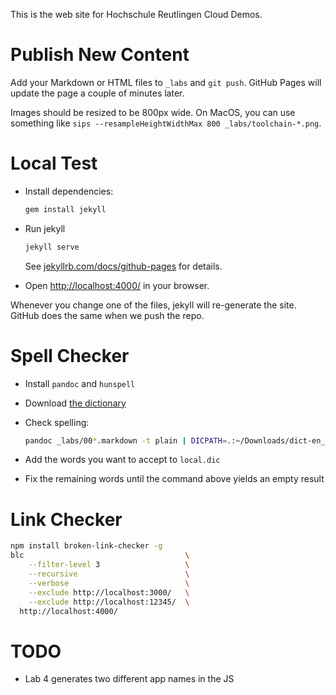 This is the web site for Hochschule Reutlingen Cloud Demos.

# Publish New Content

Add your Markdown or HTML files to `_labs` and `git push`. GitHub Pages will update the page a couple of minutes later.

Images should be resized to be 800px wide. On MacOS, you can use something like `sips --resampleHeightWidthMax 800 _labs/toolchain-*.png`.

# Local Test

* Install dependencies:

  ```bash
  gem install jekyll
  ```

* Run jekyll

  ```bash
  jekyll serve
  ```

  See [jekyllrb.com/docs/github-pages](http://jekyllrb.com/docs/github-pages/) for details.

* Open [http://localhost:4000/](http://localhost:4000/) in your browser.

Whenever you change one of the files, jekyll will re-generate the site. GitHub does the same when we push the repo.

# Spell Checker

* Install `pandoc` and `hunspell`
* Download [the dictionary](https://sourceforge.net/projects/aoo-extensions/files/1470/1/en_us.oxt/download)
* Check spelling:

  ```bash
  pandoc _labs/00*.markdown -t plain | DICPATH=.:~/Downloads/dict-en_US/ hunspell -d en_US -p local.dic -l | sort -u
  ```
* Add the words you want to accept to `local.dic`
* Fix the remaining words until the command above yields an empty result

# Link Checker

```bash
npm install broken-link-checker -g
blc                                    \
    --filter-level 3                   \
    --recursive                        \
    --verbose                          \
    --exclude http://localhost:3000/   \
    --exclude http://localhost:12345/  \
  http://localhost:4000/
```

# TODO

* Lab 4 generates two different app names in the JS
